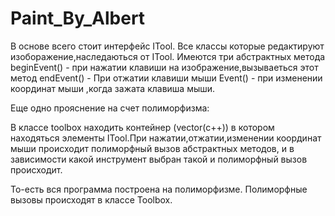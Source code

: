 Paint_By_Albert
===============

В основе всего стоит интерфейс ITool.
Все классы которые редактируют изоборажение,наследаються от ITool.
Имеются три абстрактных метода
beginEvent() -  при нажатии клавиши на изображение,вызываеться этот метод
endEvent() - При отжатии клавиши мыши
Event() - при изменении координат мыши ,когда зажата клавиша мыши.

Еще одно прояснение на счет полиморфизма:

В классе toolbox находить контейнер (vector(c++)) в котором находяться элементы ITool.При нажатии,отжатии,изменении координат мыши происходит полиморфный вызов абстрактных методов, и в зависимости какой инструмент выбран такой и полиморфный вызов происходит.

То-есть вся программа построена на полиморфизме.
Полиморфные вызовы происходят в классе Toolbox. 
